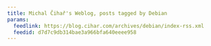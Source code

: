 ```yaml
---
title: Michal Čihař's Weblog, posts tagged by Debian
params:
  feedlink: https://blog.cihar.com/archives/debian/index-rss.xml
  feedid: d7d7c9db314bae3a966bfa640eeee958
---
```

